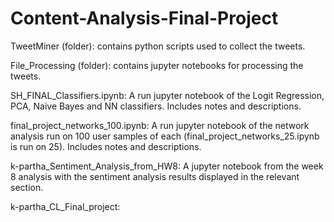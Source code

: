 # Content-Analysis-Final-Project

TweetMiner (folder): contains python scripts used to collect the tweets.

File_Processing (folder): contains jupyter notebooks for processing the tweets.

SH_FINAL_Classifiers.ipynb: A run jupyter notebook of the Logit Regression, PCA, Naive Bayes and NN classifiers. Includes notes and descriptions.

final_project_networks_100.ipynb: A run jupyter notebook of the network analysis run on 100 user samples of each (final_project_networks_25.ipynb is run on 25). Includes notes and descriptions.

k-partha_Sentiment_Analysis_from_HW8: A jupyter notebook from the week 8 analysis with the sentiment analysis results displayed in the relevant section.

k-partha_CL_Final_project:

